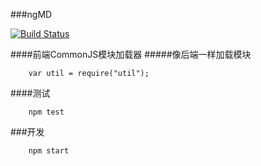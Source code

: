 ###ngMD

[![Build Status](https://travis-ci.org/ngot/ngMD.png?branch=master)](https://travis-ci.org/ngot/ngMD)

####前端CommonJS模块加载器
#####像后端一样加载模块
```
    var util = require("util");
```

####测试
```
    npm test
```

###开发
```
    npm start
```